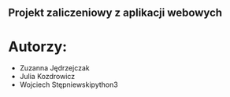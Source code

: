  ## Projekt zaliczeniowy z aplikacji webowych
# Autorzy: 
* Zuzanna Jędrzejczak
* Julia Kozdrowicz
* Wojciech Stępniewskipython3